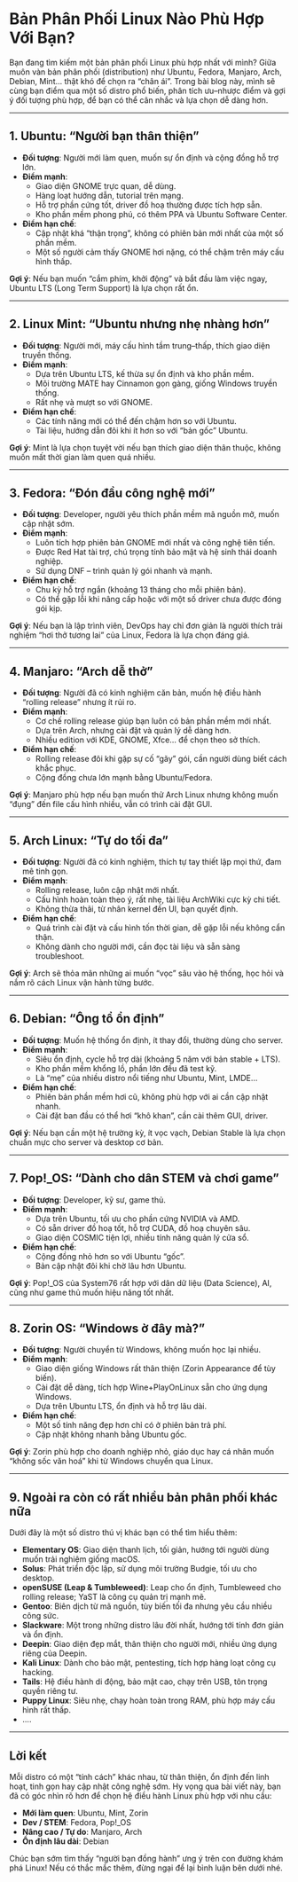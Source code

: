 # Bản Phân Phối Linux Nào Phù Hợp Với Bạn?

Bạn đang tìm kiếm một bản phân phối Linux phù hợp nhất với mình? Giữa muôn vàn bản phân phối (distribution) như Ubuntu, Fedora, Manjaro, Arch, Debian, Mint… thật khó để chọn ra “chân ái”. Trong bài blog này, mình sẽ cùng bạn điểm qua một số distro phổ biến, phân tích ưu–nhược điểm và gợi ý đối tượng phù hợp, để bạn có thể cân nhắc và lựa chọn dễ dàng hơn.

---

## 1. Ubuntu: “Người bạn thân thiện”

- **Đối tượng**: Người mới làm quen, muốn sự ổn định và cộng đồng hỗ trợ lớn.  
- **Điểm mạnh**:  
  - Giao diện GNOME trực quan, dễ dùng.  
  - Hàng loạt hướng dẫn, tutorial trên mạng.  
  - Hỗ trợ phần cứng tốt, driver đồ hoạ thường được tích hợp sẵn.  
  - Kho phần mềm phong phú, có thêm PPA và Ubuntu Software Center.  
- **Điểm hạn chế**:  
  - Cập nhật khá “thận trọng”, không có phiên bản mới nhất của một số phần mềm.  
  - Một số người cảm thấy GNOME hơi nặng, có thể chậm trên máy cấu hình thấp.  

**Gợi ý**: Nếu bạn muốn “cắm phím, khởi động” và bắt đầu làm việc ngay, Ubuntu LTS (Long Term Support) là lựa chọn rất ổn.

---

## 2. Linux Mint: “Ubuntu nhưng nhẹ nhàng hơn”

- **Đối tượng**: Người mới, máy cấu hình tầm trung–thấp, thích giao diện truyền thống.  
- **Điểm mạnh**:  
  - Dựa trên Ubuntu LTS, kế thừa sự ổn định và kho phần mềm.  
  - Môi trường MATE hay Cinnamon gọn gàng, giống Windows truyền thống.  
  - Rất nhẹ và mượt so với GNOME.  
- **Điểm hạn chế**:  
  - Các tính năng mới có thể đến chậm hơn so với Ubuntu.  
  - Tài liệu, hướng dẫn đôi khi ít hơn so với “bản gốc” Ubuntu.  

**Gợi ý**: Mint là lựa chọn tuyệt vời nếu bạn thích giao diện thân thuộc, không muốn mất thời gian làm quen quá nhiều.

---

## 3. Fedora: “Đón đầu công nghệ mới”

- **Đối tượng**: Developer, người yêu thích phần mềm mã nguồn mở, muốn cập nhật sớm.  
- **Điểm mạnh**:  
  - Luôn tích hợp phiên bản GNOME mới nhất và công nghệ tiên tiến.  
  - Được Red Hat tài trợ, chú trọng tính bảo mật và hệ sinh thái doanh nghiệp.  
  - Sử dụng DNF – trình quản lý gói nhanh và mạnh.  
- **Điểm hạn chế**:  
  - Chu kỳ hỗ trợ ngắn (khoảng 13 tháng cho mỗi phiên bản).  
  - Có thể gặp lỗi khi nâng cấp hoặc với một số driver chưa được đóng gói kịp.  

**Gợi ý**: Nếu bạn là lập trình viên, DevOps hay chỉ đơn giản là người thích trải nghiệm “hơi thở tương lai” của Linux, Fedora là lựa chọn đáng giá.

---

## 4. Manjaro: “Arch dễ thở”

- **Đối tượng**: Người đã có kinh nghiệm căn bản, muốn hệ điều hành “rolling release” nhưng ít rủi ro.  
- **Điểm mạnh**:  
  - Cơ chế rolling release giúp bạn luôn có bản phần mềm mới nhất.  
  - Dựa trên Arch, nhưng cài đặt và quản lý dễ dàng hơn.  
  - Nhiều edition với KDE, GNOME, Xfce… để chọn theo sở thích.  
- **Điểm hạn chế**:  
  - Rolling release đôi khi gặp sự cố “gãy” gói, cần người dùng biết cách khắc phục.  
  - Cộng đồng chưa lớn mạnh bằng Ubuntu/Fedora.  

**Gợi ý**: Manjaro phù hợp nếu bạn muốn thử Arch Linux nhưng không muốn “đụng” đến file cấu hình nhiều, vẫn có trình cài đặt GUI.

---

## 5. Arch Linux: “Tự do tối đa”

- **Đối tượng**: Người đã có kinh nghiệm, thích tự tay thiết lập mọi thứ, đam mê tinh gọn.  
- **Điểm mạnh**:  
  - Rolling release, luôn cập nhật mới nhất.  
  - Cấu hình hoàn toàn theo ý, rất nhẹ, tài liệu ArchWiki cực kỳ chi tiết.  
  - Không thừa thãi, từ nhân kernel đến UI, bạn quyết định.  
- **Điểm hạn chế**:  
  - Quá trình cài đặt và cấu hình tốn thời gian, dễ gặp lỗi nếu không cẩn thận.  
  - Không dành cho người mới, cần đọc tài liệu và sẵn sàng troubleshoot.  

**Gợi ý**: Arch sẽ thỏa mãn những ai muốn “vọc” sâu vào hệ thống, học hỏi và nắm rõ cách Linux vận hành từng bước.

---

## 6. Debian: “Ông tổ ổn định”

- **Đối tượng**: Muốn hệ thống ổn định, ít thay đổi, thường dùng cho server.  
- **Điểm mạnh**:  
  - Siêu ổn định, cycle hỗ trợ dài (khoảng 5 năm với bản stable + LTS).  
  - Kho phần mềm khổng lồ, phần lớn đều đã test kỹ.  
  - Là “mẹ” của nhiều distro nổi tiếng như Ubuntu, Mint, LMDE…  
- **Điểm hạn chế**:  
  - Phiên bản phần mềm hơi cũ, không phù hợp với ai cần cập nhật nhanh.  
  - Cài đặt ban đầu có thể hơi “khô khan”, cần cài thêm GUI, driver.  

**Gợi ý**: Nếu bạn cần một hệ trường kỳ, ít vọc vạch, Debian Stable là lựa chọn chuẩn mực cho server và desktop cơ bản.

---

## 7. Pop!_OS: “Dành cho dân STEM và chơi game”

- **Đối tượng**: Developer, kỹ sư, game thủ.  
- **Điểm mạnh**:  
  - Dựa trên Ubuntu, tối ưu cho phần cứng NVIDIA và AMD.  
  - Có sẵn driver đồ hoạ tốt, hỗ trợ CUDA, đồ hoạ chuyên sâu.  
  - Giao diện COSMIC tiện lợi, nhiều tính năng quản lý cửa sổ.  
- **Điểm hạn chế**:  
  - Cộng đồng nhỏ hơn so với Ubuntu “gốc”.  
  - Bản cập nhật đôi khi chờ lâu hơn Ubuntu.  

**Gợi ý**: Pop!_OS của System76 rất hợp với dân dữ liệu (Data Science), AI, cũng như game thủ muốn hiệu năng tốt nhất.

---

## 8. Zorin OS: “Windows ờ đây mà?”

- **Đối tượng**: Người chuyển từ Windows, không muốn học lại nhiều.  
- **Điểm mạnh**:  
  - Giao diện giống Windows rất thân thiện (Zorin Appearance để tùy biến).  
  - Cài đặt dễ dàng, tích hợp Wine+PlayOnLinux sẵn cho ứng dụng Windows.  
  - Dựa trên Ubuntu LTS, ổn định và hỗ trợ lâu dài.  
- **Điểm hạn chế**:  
  - Một số tính năng đẹp hơn chỉ có ở phiên bản trả phí.  
  - Cập nhật không nhanh bằng Ubuntu gốc.  

**Gợi ý**: Zorin phù hợp cho doanh nghiệp nhỏ, giáo dục hay cá nhân muốn “không sốc văn hoá” khi từ Windows chuyển qua Linux.

---

## 9. Ngoài ra còn có rất nhiều bản phân phối khác nữa

Dưới đây là một số distro thú vị khác bạn có thể tìm hiểu thêm:

- **Elementary OS**: Giao diện thanh lịch, tối giản, hướng tới người dùng muốn trải nghiệm giống macOS.  
- **Solus**: Phát triển độc lập, sử dụng môi trường Budgie, tối ưu cho desktop.  
- **openSUSE (Leap & Tumbleweed)**: Leap cho ổn định, Tumbleweed cho rolling release; YaST là công cụ quản trị mạnh mẽ.  
- **Gentoo**: Biên dịch từ mã nguồn, tùy biến tối đa nhưng yêu cầu nhiều công sức.  
- **Slackware**: Một trong những distro lâu đời nhất, hướng tới tính đơn giản và ổn định.  
- **Deepin**: Giao diện đẹp mắt, thân thiện cho người mới, nhiều ứng dụng riêng của Deepin.  
- **Kali Linux**: Dành cho bảo mật, pentesting, tích hợp hàng loạt công cụ hacking.  
- **Tails**: Hệ điều hành di động, bảo mật cao, chạy trên USB, tôn trọng quyền riêng tư.  
- **Puppy Linux**: Siêu nhẹ, chạy hoàn toàn trong RAM, phù hợp máy cấu hình rất thấp.  
- ....
---

## Lời kết

Mỗi distro có một “tính cách” khác nhau, từ thân thiện, ổn định đến linh hoạt, tinh gọn hay cập nhật công nghệ sớm. Hy vọng qua bài viết này, bạn đã có góc nhìn rõ hơn để chọn hệ điều hành Linux phù hợp với nhu cầu:

- **Mới làm quen**: Ubuntu, Mint, Zorin  
- **Dev / STEM**: Fedora, Pop!_OS  
- **Nâng cao / Tự do**: Manjaro, Arch  
- **Ổn định lâu dài**: Debian  

Chúc bạn sớm tìm thấy “người bạn đồng hành” ưng ý trên con đường khám phá Linux! Nếu có thắc mắc thêm, đừng ngại để lại bình luận bên dưới nhé.
